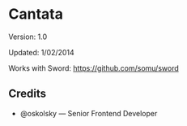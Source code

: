 # Cantata

Version: 1.0

Updated: 1/02/2014

Works with Sword: https://github.com/somu/sword

## Credits

* @oskolsky — Senior Frontend Developer
